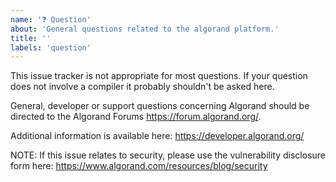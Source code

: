 ```yaml
---
name: '❓ Question'
about: 'General questions related to the algorand platform.'
title: ''
labels: 'question'
---
```

This issue tracker is not appropriate for most questions.
If your question does not involve a compiler it probably shouldn't be asked here.

General, developer or support questions concerning Algorand should be directed to the Algorand Forums https://forum.algorand.org/.

Additional information is available here: https://developer.algorand.org/

NOTE: If this issue relates to security, please use the vulnerability disclosure form here:
https://www.algorand.com/resources/blog/security
